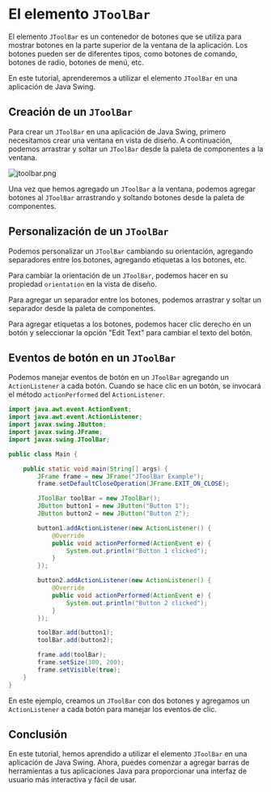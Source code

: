 # El elemento `JToolBar`

El elemento `JToolBar` es un contenedor de botones que se utiliza para mostrar botones en la parte superior de la
ventana de la aplicación. Los botones pueden ser de diferentes tipos, como botones de comando, botones de radio, botones
de menú, etc.

En este tutorial, aprenderemos a utilizar el elemento `JToolBar` en una aplicación de Java Swing.

## Creación de un `JToolBar`

Para crear un `JToolBar` en una aplicación de Java Swing, primero necesitamos crear una ventana en vista de diseño. A
continuación, podemos arrastrar y soltar un `JToolBar` desde la paleta de componentes a la ventana.

![jtoolbar.png](jtoolbar.png)

Una vez que hemos agregado un `JToolBar` a la ventana, podemos agregar botones al `JToolBar` arrastrando y soltando
botones desde la paleta de componentes.

## Personalización de un `JToolBar`

Podemos personalizar un `JToolBar` cambiando su orientación, agregando separadores entre los botones, agregando
etiquetas a los botones, etc.

Para cambiar la orientación de un `JToolBar`, podemos hacer en su propiedad `orientation` en la vista de diseño.

Para agregar un separador entre los botones, podemos arrastrar y soltar un separador desde la paleta de componentes.

Para agregar etiquetas a los botones, podemos hacer clic derecho en un botón y seleccionar la opción "Edit Text" para
cambiar el texto del botón.

## Eventos de botón en un `JToolBar`

Podemos manejar eventos de botón en un `JToolBar` agregando un `ActionListener` a cada botón. Cuando se hace clic en un
botón, se invocará el método `actionPerformed` del `ActionListener`.

```java
import java.awt.event.ActionEvent;
import java.awt.event.ActionListener;
import javax.swing.JButton;
import javax.swing.JFrame;
import javax.swing.JToolBar;

public class Main {

    public static void main(String[] args) {
        JFrame frame = new JFrame("JToolBar Example");
        frame.setDefaultCloseOperation(JFrame.EXIT_ON_CLOSE);

        JToolBar toolBar = new JToolBar();
        JButton button1 = new JButton("Button 1");
        JButton button2 = new JButton("Button 2");

        button1.addActionListener(new ActionListener() {
            @Override
            public void actionPerformed(ActionEvent e) {
                System.out.println("Button 1 clicked");
            }
        });

        button2.addActionListener(new ActionListener() {
            @Override
            public void actionPerformed(ActionEvent e) {
                System.out.println("Button 2 clicked");
            }
        });

        toolBar.add(button1);
        toolBar.add(button2);

        frame.add(toolBar);
        frame.setSize(300, 200);
        frame.setVisible(true);
    }
}
```

En este ejemplo, creamos un `JToolBar` con dos botones y agregamos un `ActionListener` a cada botón para manejar los
eventos de clic.

## Conclusión

En este tutorial, hemos aprendido a utilizar el elemento `JToolBar` en una aplicación de Java Swing. Ahora, puedes
comenzar a agregar barras de herramientas a tus aplicaciones Java para proporcionar una interfaz de usuario más
interactiva y fácil de usar.